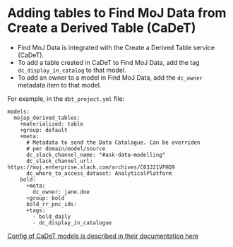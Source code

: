 # Adding tables to Find MoJ Data from Create a Derived Table (CaDeT)

- Find MoJ Data is integrated with the Create a Derived Table service (CaDeT).
- To add a table created in CaDeT to Find MoJ Data, add the tag `dc_display_in_catalog` to that model.
- To add an owner to a model in Find MoJ Data, add the `dc_owner` metadata item to that model.

For example, in the `dbt_project.yml` file:

```
models:
  mojap_derived_tables:
    +materialized: table
    +group: default
    +meta:
      # Metadata to send the Data Catalogue. Can be overriden
      # per domain/model/source
      dc_slack_channel_name: "#ask-data-modelling"
      dc_slack_channel_url: https://moj.enterprise.slack.com/archives/C03J21VFHQ9
      dc_where_to_access_dataset: AnalyticalPlatform
    bold:
      +meta:
        dc_owner: jane.doe
      +group: bold
      bold_rr_pnc_ids:
      +tags:
        - bold_daily
        - dc_display_in_catalogue
```

[Config of CaDeT models is described in their documentation here](https://user-guidance.analytical-platform.service.justice.gov.uk/tools/create-a-derived-table/models/#where-can-i-define-configs)
